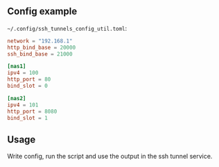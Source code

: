 ## Config example

`~/.config/ssh_tunnels_config_util.toml`:

```toml
network = "192.168.1"
http_bind_base = 20000
ssh_bind_base = 21000

[nas1]
ipv4 = 100
http_port = 80
bind_slot = 0

[nas2]
ipv4 = 101
http_port = 8080
bind_slot = 1
```

## Usage

Write config, run the script and use the output in the ssh tunnel service.